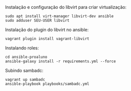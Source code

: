 Instalação e configuração do libvirt para criar virtualização:

    sudo apt install virt-manager libvirt-dev ansible
    sudo adduser SEU-USER libvirt

Instalação do plugin do libvirt no ansible:

    vagrant plugin install vagrant-libvirt

Instalando roles:

    cd ansible-proaluno
    ansible-galaxy install -r requirements.yml --force

Subindo sambadc:

    vagrant up sambadc
    ansible-playbook playbooks/sambadc.yml
    